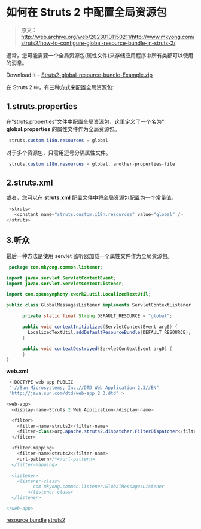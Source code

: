 # 如何在 Struts 2 中配置全局资源包

> 原文：<http://web.archive.org/web/20230101150211/http://www.mkyong.com/struts2/how-to-configure-global-resource-bundle-in-struts-2/>

通常，您可能需要一个全局资源包(属性文件)来存储应用程序中所有类都可以使用的消息。

Download It – [Struts2-global-resource-bundle-Example.zip](http://web.archive.org/web/20190302180352/http://www.mkyong.com/wp-content/uploads/2010/06/Struts2-global-resource-bundle-Example.zip)

在 Struts 2 中，有三种方式来配置全局资源包:

## 1.struts.properties

在“struts.properties”文件中配置全局资源包，这里定义了一个名为“ **global.properties** 的属性文件作为全局资源包。

```java
 struts.custom.i18n.resources = global 
```

对于多个资源包，只需用逗号分隔属性文件。

```java
 struts.custom.i18n.resources = global, another-properties-file 
```

 ## 2.struts.xml

或者，您可以在 **struts.xml** 配置文件中将全局资源包配置为一个常量值。

```java
 <struts>
   <constant name="struts.custom.i18n.resources" value="global" /> 	
</struts> 
```

 ## 3.听众

最后一种方法是使用 servlet 监听器加载一个属性文件作为全局资源包。

```java
 package com.mkyong.common.listener;

import javax.servlet.ServletContextEvent;
import javax.servlet.ServletContextListener;

import com.opensymphony.xwork2.util.LocalizedTextUtil;

public class GlobalMessagesListener implements ServletContextListener {

	  private static final String DEFAULT_RESOURCE = "global";

	  public void contextInitialized(ServletContextEvent arg0) {
	    LocalizedTextUtil.addDefaultResourceBundle(DEFAULT_RESOURCE);
	  }

	  public void contextDestroyed(ServletContextEvent arg0) {
	  }
} 
```

**web.xml**

```java
 <!DOCTYPE web-app PUBLIC
 "-//Sun Microsystems, Inc.//DTD Web Application 2.3//EN"
 "http://java.sun.com/dtd/web-app_2_3.dtd" >

<web-app>
  <display-name>Struts 2 Web Application</display-name>

  <filter>
	<filter-name>struts2</filter-name>
	<filter-class>org.apache.struts2.dispatcher.FilterDispatcher</filter-class>
  </filter>

  <filter-mapping>
	<filter-name>struts2</filter-name>
	<url-pattern>/*</url-pattern>
  </filter-mapping>

  <listener>
  	<listener-class>
          com.mkyong.common.listener.GlobalMessagesListener
        </listener-class>
  </listener>

</web-app> 
```

[resource bundle](http://web.archive.org/web/20190302180352/http://www.mkyong.com/tag/resource-bundle/) [struts2](http://web.archive.org/web/20190302180352/http://www.mkyong.com/tag/struts2/)







